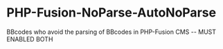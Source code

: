 PHP-Fusion-NoParse-AutoNoParse
==============================

BBcodes who avoid the parsing of BBcodes in PHP-Fusion CMS -- MUST ENABLED BOTH